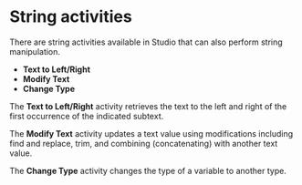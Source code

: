 # String activities

There are string activities available in Studio that can also perform string manipulation.

- **Text to Left/Right**
- **Modify Text**
- **Change Type**

The **Text to Left/Right** activity retrieves the text to the left and right of the first occurrence of the indicated subtext.

The **Modify Text** activity updates a text value using modifications including find and replace, trim, and combining (concatenating) with another text value.

The **Change Type** activity changes the type of a variable to another type.